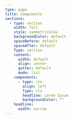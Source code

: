 ```yaml
---
type: page
title: Components
sections:
  - type: section
    width: full
    style: symmetricGlow
    backgroundColor: default
    spaceBefore: default
    spaceAfter: default
    Type: section
    content:
      width: default
      align: center
      gutter: default
      mode: list
    components:
      - type: cta
        align: left
        Type: cta
        headline: Lorem Ipsum
        backgroundColor: ""
    headline:
      width: narrow
---
```

